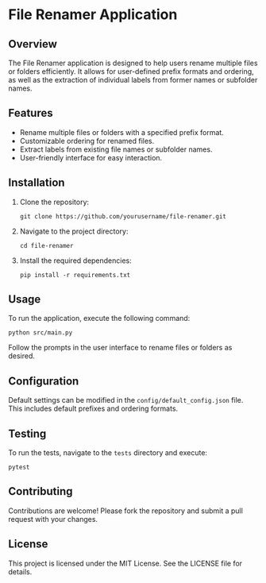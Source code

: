 # File Renamer Application

## Overview
The File Renamer application is designed to help users rename multiple files or folders efficiently. It allows for user-defined prefix formats and ordering, as well as the extraction of individual labels from former names or subfolder names.

## Features
- Rename multiple files or folders with a specified prefix format.
- Customizable ordering for renamed files.
- Extract labels from existing file names or subfolder names.
- User-friendly interface for easy interaction.

## Installation
1. Clone the repository:
   ```
   git clone https://github.com/yourusername/file-renamer.git
   ```
2. Navigate to the project directory:
   ```
   cd file-renamer
   ```
3. Install the required dependencies:
   ```
   pip install -r requirements.txt
   ```

## Usage
To run the application, execute the following command:
```
python src/main.py
```
Follow the prompts in the user interface to rename files or folders as desired.

## Configuration
Default settings can be modified in the `config/default_config.json` file. This includes default prefixes and ordering formats.

## Testing
To run the tests, navigate to the `tests` directory and execute:
```
pytest
```

## Contributing
Contributions are welcome! Please fork the repository and submit a pull request with your changes.

## License
This project is licensed under the MIT License. See the LICENSE file for details.